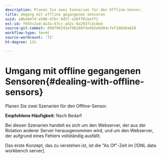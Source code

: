 ```yaml
---
description: Planen Sie zwei Szenarien für den Offline-Sensor.
title: Umgang mit offline gegangenen Sensoren
uuid: a8be847d-e506-4fbc-9d57-a28ff0cbeff2
exl-id: f655c2ad-da3a-47cc-a62c-0a2937cdc0e4
source-git-commit: d9df90242ef96188f4e4b5e6d04cfef196b0a628
workflow-type: tm+mt
source-wordcount: '71'
ht-degree: 11%

---
```


# Umgang mit offline gegangenen Sensoren{#dealing-with-offline-sensors}

Planen Sie zwei Szenarien für den Offline-Sensor.

**Empfohlene Häufigkeit:** Nach Bedarf

Bei diesen Szenarien handelt es sich um den Webserver, der aus der Rotation anderer Server herausgenommen wird, und um den Webserver, der aufgrund eines Fehlers vollständig ausfällt.

Das erste Konzept, das zu verstehen ist, ist die &quot;As Of&quot;-Zeit im [!DNL data workbench server].
